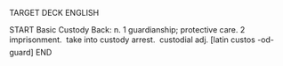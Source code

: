 TARGET DECK
ENGLISH

START
Basic
Custody
Back: n. 1 guardianship; protective care. 2 imprisonment.  take into custody arrest.  custodial adj. [latin custos -od- guard]
END
